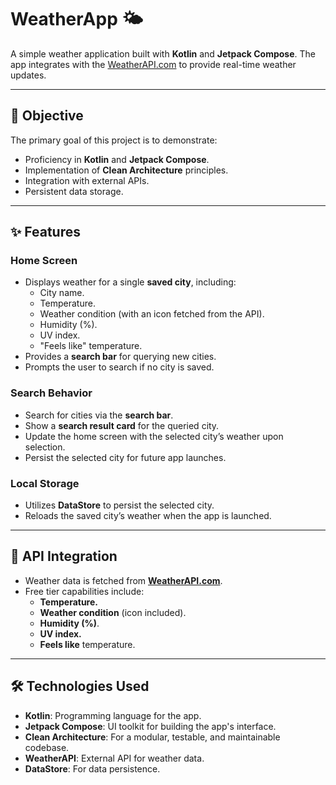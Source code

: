 # WeatherApp 🌤️

A simple weather application built with **Kotlin** and **Jetpack Compose**. The app integrates with the [WeatherAPI.com](https://www.weatherapi.com/docs/) to provide real-time weather updates.

---

## 🌟 **Objective**

The primary goal of this project is to demonstrate:
- Proficiency in **Kotlin** and **Jetpack Compose**.
- Implementation of **Clean Architecture** principles.
- Integration with external APIs.
- Persistent data storage.

---

## ✨ **Features**

### **Home Screen**
- Displays weather for a single **saved city**, including:
  - City name.
  - Temperature.
  - Weather condition (with an icon fetched from the API).
  - Humidity (%).
  - UV index.
  - "Feels like" temperature.
- Provides a **search bar** for querying new cities.
- Prompts the user to search if no city is saved.

### **Search Behavior**
- Search for cities via the **search bar**.
- Show a **search result card** for the queried city.
- Update the home screen with the selected city’s weather upon selection.
- Persist the selected city for future app launches.

### **Local Storage**
- Utilizes **DataStore** to persist the selected city.
- Reloads the saved city’s weather when the app is launched.

---

## 🔌 **API Integration**

- Weather data is fetched from **[WeatherAPI.com](https://www.weatherapi.com/docs/)**.
- Free tier capabilities include:
  - **Temperature.**
  - **Weather condition** (icon included).
  - **Humidity (%)**.
  - **UV index.**
  - **Feels like** temperature.

---

## 🛠️ **Technologies Used**

- **Kotlin**: Programming language for the app.
- **Jetpack Compose**: UI toolkit for building the app's interface.
- **Clean Architecture**: For a modular, testable, and maintainable codebase.
- **WeatherAPI**: External API for weather data.
- **DataStore**: For data persistence.


